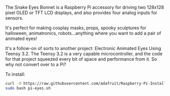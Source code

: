<!--
---
name: Animated Eyes Bonnet
class: board
type: Display
formfactor: PHAT
manufacturer: Adafruit
description: Two 128x128 pixel OLED or TFT LCD for the Raspberry Pi
url: https://learn.adafruit.com/animated-snake-eyes-bonnet-for-raspberry-pi/
buy: https://www.adafruit.com/products/3356
image: adafruit-animated-eyes-bonnet.png
pincount: 40
eeprom: no
power:
  '17':
  '1':
  '4':
  '2':
ground:
  '9':
  '25':
  '39':
  '34':
  '30':
  '20':
  '14':
  '6':
pin:
  '3':
    mode: i2c
  '5':
    mode: i2c
  '33':
    name: ADC Alert
  '15':
    name: Button Wink Left
  '16':
    name: Button Wink Both
  '18':
    name: Button Wink Right
  '19':
    mode: spi
  '21':
    mode: spi
  '23':
    mode: spi
  '24':
    mode: spi
  '29':
    name: DC
  '31':
    name: Reset
  '36':
    mode: spi
  '38':
    mode: spi
  '40':
    mode: spi
  '24':
    mode: spi
-->
The Snake Eyes Bonnet is a Raspberry Pi accessory for driving two 128x128 pixel OLED or TFT LCD displays, and also provides four analog inputs for sensors.

It's perfect for making cosplay masks, props, spooky sculptures for halloween, animatronics, robots...anything where you want to add a pair of animated eyes!

It's a follow-on of sorts to another project: Electronic Animated Eyes Using Teensy 3.2. The Teensy 3.2 is a very capable microcontroller, and the code for that project squeezed every bit of space and performance from it. So why not convert over to a Pi?

To install:

```bash
curl -O https://raw.githubusercontent.com/adafruit/Raspberry-Pi-Installer-Scripts/master/pi-eyes.sh
sudo bash pi-eyes.sh
```
